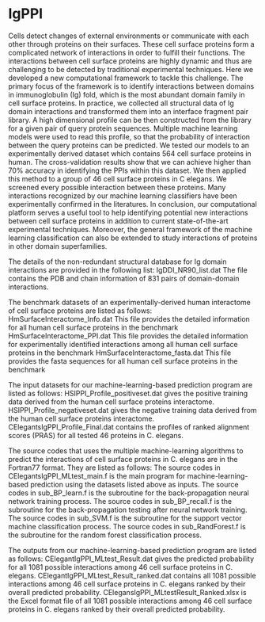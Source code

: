 # IgPPI

Cells detect changes of external environments or communicate with each other through proteins on their surfaces. These cell surface proteins form a complicated network of interactions in order to fulfill their functions. The interactions between cell surface proteins are highly dynamic and thus are challenging to be detected by traditional experimental techniques. Here we developed a new computational framework to tackle this challenge. The primary focus of the framework is to identify interactions between domains in immunoglobulin (Ig) fold, which is the most abundant domain family in cell surface proteins. In practice, we collected all structural data of Ig domain interactions and transformed them into an interface fragment pair library. A high dimensional profile can be then constructed from the library for a given pair of query protein sequences. Multiple machine learning models were used to read this profile, so that the probability of interaction between the query proteins can be predicted. We tested our models to an experimentally derived dataset which contains 564 cell surface proteins in human. The cross-validation results show that we can achieve higher than 70% accuracy in identifying the PPIs within this dataset. We then applied this method to a group of 46 cell surface proteins in C elegans. We screened every possible interaction between these proteins. Many interactions recognized by our machine learning classifiers have been experimentally confirmed in the literatures. In conclusion, our computational platform serves a useful tool to help identifying potential new interactions between cell surface proteins in addition to current state-of-the-art experimental techniques. Moreover, the general framework of the machine learning classification can also be extended to study interactions of proteins in other domain superfamilies.


>>>>>>>>>>>>>>>>>>>>>>>>>>>>>>>>>>>>>>>>>>>>>>>>>>>>>>>>>>>>>>>>>>>>>>>>>>>>>>>>>>>>>>>>>>>>>>>>>>>>>>>>>>>>>>>>>>>>>>>>>>>>>>>>
The details of the non-redundant structural database for Ig domain interactions are provided in the following list:
IgDDI_NR90_list.dat
The file contains the PDB and chain information of 831 pairs of domain-domain interactions.
>>>>>>>>>>>>>>>>>>>>>>>>>>>>>>>>>>>>>>>>>>>>>>>>>>>>>>>>>>>>>>>>>>>>>>>>>>>>>>>>>>>>>>>>>>>>>>>>>>>>>>>>>>>>>>>>>>>>>>>>>>>>>>>>

>>>>>>>>>>>>>>>>>>>>>>>>>>>>>>>>>>>>>>>>>>>>>>>>>>>>>>>>>>>>>>>>>>>>>>>>>>>>>>>>>>>>>>>>>>>>>>>>>>>>>>>>>>>>>>>>>>>>>>>>>>>>>>>>
The benchmark datasets of an experimentally-derived human interactome of cell surface proteins are listed as follows:
HmSurfaceInteractome_Info.dat
This file provides the detailed information for all human cell surface proteins in the benchmark
HmSurfaceInteractome_PPI.dat
This file provides the detailed information for experimentally identified interactions among all human cell surface proteins in the benchmark
HmSurfaceInteractome_fasta.dat
This file provides the fasta sequences for all human cell surface proteins in the benchmark
>>>>>>>>>>>>>>>>>>>>>>>>>>>>>>>>>>>>>>>>>>>>>>>>>>>>>>>>>>>>>>>>>>>>>>>>>>>>>>>>>>>>>>>>>>>>>>>>>>>>>>>>>>>>>>>>>>>>>>>>>>>>>>>>

>>>>>>>>>>>>>>>>>>>>>>>>>>>>>>>>>>>>>>>>>>>>>>>>>>>>>>>>>>>>>>>>>>>>>>>>>>>>>>>>>>>>>>>>>>>>>>>>>>>>>>>>>>>>>>>>>>>>>>>>>>>>>>>>
The input datasets for our machine-learning-based prediction program are listed as follows:
HSIPPI_Profile_positiveset.dat gives the positive training data derived from the human cell surface proteins interactome. 
HSIPPI_Profile_negativeset.dat gives the negative training data derived from the human cell surface proteins interactome. 
CElegantsIgPPI_Profile_Final.dat contains the profiles of ranked alignment scores (PRAS) for all tested 46 proteins in C. elegans.
>>>>>>>>>>>>>>>>>>>>>>>>>>>>>>>>>>>>>>>>>>>>>>>>>>>>>>>>>>>>>>>>>>>>>>>>>>>>>>>>>>>>>>>>>>>>>>>>>>>>>>>>>>>>>>>>>>>>>>>>>>>>>>>>

>>>>>>>>>>>>>>>>>>>>>>>>>>>>>>>>>>>>>>>>>>>>>>>>>>>>>>>>>>>>>>>>>>>>>>>>>>>>>>>>>>>>>>>>>>>>>>>>>>>>>>>>>>>>>>>>>>>>>>>>>>>>>>>>
The source codes that uses the multiple machine-learning algorithms to predict the interactions of cell surface proteins in C. elegans are in the Fortran77 format. They are listed as follows:
The source codes in CElegantsIgPPI_MLtest_main.f is the main program for machine-learning-based prediction using the datasets listed above as inputs.
The source codes in sub_BP_learn.f is the subroutine for the back-propagation neural network training process.
The source codes in sub_BP_recall.f is the subroutine for the back-propagation testing after neural network training.
The source codes in sub_SVM.f is the subroutine for the support vector machine classification process.
The source codes in sub_RandForest.f is the subroutine for the random forest classification process.
>>>>>>>>>>>>>>>>>>>>>>>>>>>>>>>>>>>>>>>>>>>>>>>>>>>>>>>>>>>>>>>>>>>>>>>>>>>>>>>>>>>>>>>>>>>>>>>>>>>>>>>>>>>>>>>>>>>>>>>>>>>>>>>>

>>>>>>>>>>>>>>>>>>>>>>>>>>>>>>>>>>>>>>>>>>>>>>>>>>>>>>>>>>>>>>>>>>>>>>>>>>>>>>>>>>>>>>>>>>>>>>>>>>>>>>>>>>>>>>>>>>>>>>>>>>>>>>>>
The outputs from our machine-learning-based prediction program are listed as follows:
CElegantIgPPI_MLtest_Result.dat gives the predicted probability for all 1081 possible interactions among 46 cell surface proteins in C. elegans.
CElegantIgPPI_MLtest_Result_ranked.dat contains all 1081 possible interactions among 46 cell surface proteins in C. elegans ranked by their overall predicted probability.
CElegansIgPPI_MLtestResult_Ranked.xlsx is the Excel format file of all 1081 possible interactions among 46 cell surface proteins in C. elegans ranked by their overall predicted probability.
>>>>>>>>>>>>>>>>>>>>>>>>>>>>>>>>>>>>>>>>>>>>>>>>>>>>>>>>>>>>>>>>>>>>>>>>>>>>>>>>>>>>>>>>>>>>>>>>>>>>>>>>>>>>>>>>>>>>>>>>>>>>>>>>

